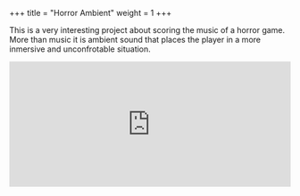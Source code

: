 +++
title = "Horror Ambient"
weight = 1
+++

This is a very interesting project about scoring the music of a horror game. More than music it is ambient sound that places the player in a more inmersive and unconfrotable situation.

<iframe width="100%" height="225" scrolling="no" frameborder="no" allow="autoplay" src="https://w.soundcloud.com/player/?url=https%3A//api.soundcloud.com/tracks/960718453%3Fsecret_token%3Ds-l7miBkTbayp&color=%23ff5500&auto_play=false&hide_related=false&show_comments=true&show_user=true&show_reposts=false&show_teaser=true&visual=true"></iframe><div style="font-size: 10px; color: #cccccc;line-break: anywhere;word-break: normal;overflow: hidden;white-space: nowrap;text-overflow: ellipsis; font-family: Interstate,Lucida Grande,Lucida Sans Unicode,Lucida Sans,Garuda,Verdana,Tahoma,sans-serif;font-weight: 100;"><a href="https://soundcloud.com/user-898122453" title="bTapes" target="_blank" style="color: #cccccc; text-decoration: none;"></div>